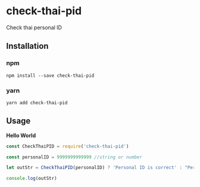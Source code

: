 # check-thai-pid
Check thai personal ID

## Installation

### npm

`npm install --save check-thai-pid`

### yarn

`yarn add check-thai-pid`

## Usage

**Hello World**

``` javascript
const CheckThaiPID = require('check-thai-pid')

const personalID = 9999999999999 //string or number

let outStr = CheckThaiPID(personalID) ? 'Personal ID is correct' : "Personal ID is incorrect"

console.log(outStr)
```